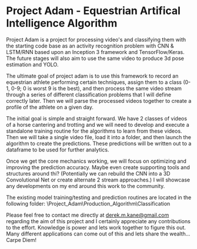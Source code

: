 # Project Adam - Equestrian Artifical Intelligence Algorithm

Project Adam is a project for processing video's and classifying them with the starting code base as an activity recognition problem with CNN & LSTM/RNN based upon an Inception 3 framework and TensorFlow/Keras. The future stages will also aim to use the same video to produce 3d pose estimation and YOLO.

The ultimate goal of project adam is to use this framework to record an equestrian athlete performing certain techniques, assign them to a class (0-1, 0-9; 0 is worst 9 is the best), and then process the same video stream through a series of different classification problems that I will define correctly later. Then we will parse the processed videos together to create a profile of the athlete on a given day.

The initial goal is simple and straight forward. We have 2 classes of videos of a horse cantering and trotting and we will need to develop and execute a standalone training routine for the algorithms to learn from these videos. Then we will take a single video file, load it into a folder, and then launch the algorithm to create the predictions. These predictions will be written out to a dataframe to be used for further analytics. 

Once we get the core mechanics working, we will focus on optimizing and improving the prediction accuracy. Maybe even create supporting tools and structures around thi? (Potentially we can rebuild the CNN into a 3D Convolutional Net or create alternate 2 stream approaches.) I will showcase any developments on my end around this work to the community.

The existing model training/testing and prediction routines are located in the following folder: \Project_Adam\Production_Algorithm\Classification

Please feel free to contact me directly at derek.m.kane@gmail.com regarding the aim of this project and I certainly appreciate any contributions to the effort. Knowledge is power and lets work together to figure this out. Many different applications can come out of this and lets share the wealth... Carpe Diem!

